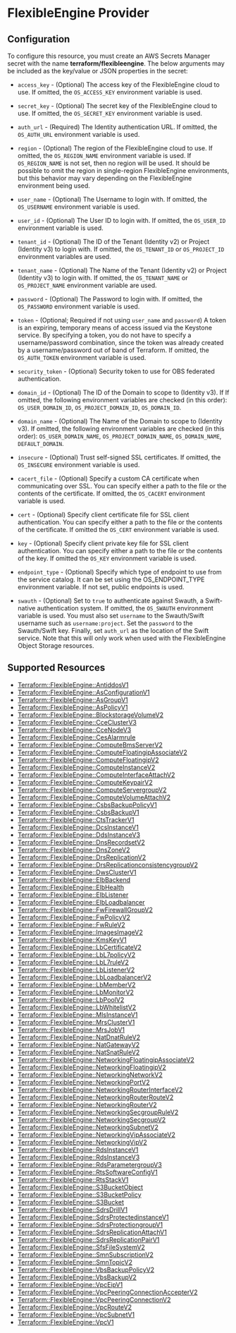 # FlexibleEngine Provider

## Configuration

To configure this resource, you must create an AWS Secrets Manager secret with the name **terraform/flexibleengine**. The below arguments may be included as the key/value or JSON properties in the secret:

* `access_key` - (Optional) The access key of the FlexibleEngine cloud to use.
  If omitted, the `OS_ACCESS_KEY` environment variable is used.

* `secret_key` - (Optional) The secret key of the FlexibleEngine cloud to use.
  If omitted, the `OS_SECRET_KEY` environment variable is used.

* `auth_url` - (Required) The Identity authentication URL. If omitted, the
  `OS_AUTH_URL` environment variable is used.

* `region` - (Optional) The region of the FlexibleEngine cloud to use. If omitted,
  the `OS_REGION_NAME` environment variable is used. If `OS_REGION_NAME` is
  not set, then no region will be used. It should be possible to omit the
  region in single-region FlexibleEngine environments, but this behavior may vary
  depending on the FlexibleEngine environment being used.

* `user_name` - (Optional) The Username to login with. If omitted, the
  `OS_USERNAME` environment variable is used.

* `user_id` - (Optional) The User ID to login with. If omitted, the
  `OS_USER_ID` environment variable is used.

* `tenant_id` - (Optional) The ID of the Tenant (Identity v2) or Project
  (Identity v3) to login with. If omitted, the `OS_TENANT_ID` or
  `OS_PROJECT_ID` environment variables are used.

* `tenant_name` - (Optional) The Name of the Tenant (Identity v2) or Project
  (Identity v3) to login with. If omitted, the `OS_TENANT_NAME` or
  `OS_PROJECT_NAME` environment variable are used.

* `password` - (Optional) The Password to login with. If omitted, the
  `OS_PASSWORD` environment variable is used.

* `token` - (Optional; Required if not using `user_name` and `password`)
  A token is an expiring, temporary means of access issued via the Keystone
  service. By specifying a token, you do not have to specify a username/password
  combination, since the token was already created by a username/password out of
  band of Terraform. If omitted, the `OS_AUTH_TOKEN` environment variable is used.

* `security_token` - (Optional) Security token to use for OBS federated authentication.

* `domain_id` - (Optional) The ID of the Domain to scope to (Identity v3). If
  If omitted, the following environment variables are checked (in this order):
  `OS_USER_DOMAIN_ID`, `OS_PROJECT_DOMAIN_ID`, `OS_DOMAIN_ID`.

* `domain_name` - (Optional) The Name of the Domain to scope to (Identity v3).
  If omitted, the following environment variables are checked (in this order):
  `OS_USER_DOMAIN_NAME`, `OS_PROJECT_DOMAIN_NAME`, `OS_DOMAIN_NAME`,
  `DEFAULT_DOMAIN`.

* `insecure` - (Optional) Trust self-signed SSL certificates. If omitted, the
  `OS_INSECURE` environment variable is used.

* `cacert_file` - (Optional) Specify a custom CA certificate when communicating
  over SSL. You can specify either a path to the file or the contents of the
  certificate. If omitted, the `OS_CACERT` environment variable is used.

* `cert` - (Optional) Specify client certificate file for SSL client
  authentication. You can specify either a path to the file or the contents of
  the certificate. If omitted the `OS_CERT` environment variable is used.

* `key` - (Optional) Specify client private key file for SSL client
  authentication. You can specify either a path to the file or the contents of
  the key. If omitted the `OS_KEY` environment variable is used.

* `endpoint_type` - (Optional) Specify which type of endpoint to use from the
  service catalog. It can be set using the OS_ENDPOINT_TYPE environment
  variable. If not set, public endpoints is used.

* `swauth` - (Optional) Set to `true` to authenticate against Swauth, a
  Swift-native authentication system. If omitted, the `OS_SWAUTH` environment
  variable is used. You must also set `username` to the Swauth/Swift username
  such as `username:project`. Set the `password` to the Swauth/Swift key.
  Finally, set `auth_url` as the location of the Swift service. Note that this
  will only work when used with the FlexibleEngine Object Storage resources.


## Supported Resources

* [Terraform::FlexibleEngine::AntiddosV1](../resources/flexibleengine/Terraform-FlexibleEngine-AntiddosV1/docs/README.md)
* [Terraform::FlexibleEngine::AsConfigurationV1](../resources/flexibleengine/Terraform-FlexibleEngine-AsConfigurationV1/docs/README.md)
* [Terraform::FlexibleEngine::AsGroupV1](../resources/flexibleengine/Terraform-FlexibleEngine-AsGroupV1/docs/README.md)
* [Terraform::FlexibleEngine::AsPolicyV1](../resources/flexibleengine/Terraform-FlexibleEngine-AsPolicyV1/docs/README.md)
* [Terraform::FlexibleEngine::BlockstorageVolumeV2](../resources/flexibleengine/Terraform-FlexibleEngine-BlockstorageVolumeV2/docs/README.md)
* [Terraform::FlexibleEngine::CceClusterV3](../resources/flexibleengine/Terraform-FlexibleEngine-CceClusterV3/docs/README.md)
* [Terraform::FlexibleEngine::CceNodeV3](../resources/flexibleengine/Terraform-FlexibleEngine-CceNodeV3/docs/README.md)
* [Terraform::FlexibleEngine::CesAlarmrule](../resources/flexibleengine/Terraform-FlexibleEngine-CesAlarmrule/docs/README.md)
* [Terraform::FlexibleEngine::ComputeBmsServerV2](../resources/flexibleengine/Terraform-FlexibleEngine-ComputeBmsServerV2/docs/README.md)
* [Terraform::FlexibleEngine::ComputeFloatingipAssociateV2](../resources/flexibleengine/Terraform-FlexibleEngine-ComputeFloatingipAssociateV2/docs/README.md)
* [Terraform::FlexibleEngine::ComputeFloatingipV2](../resources/flexibleengine/Terraform-FlexibleEngine-ComputeFloatingipV2/docs/README.md)
* [Terraform::FlexibleEngine::ComputeInstanceV2](../resources/flexibleengine/Terraform-FlexibleEngine-ComputeInstanceV2/docs/README.md)
* [Terraform::FlexibleEngine::ComputeInterfaceAttachV2](../resources/flexibleengine/Terraform-FlexibleEngine-ComputeInterfaceAttachV2/docs/README.md)
* [Terraform::FlexibleEngine::ComputeKeypairV2](../resources/flexibleengine/Terraform-FlexibleEngine-ComputeKeypairV2/docs/README.md)
* [Terraform::FlexibleEngine::ComputeServergroupV2](../resources/flexibleengine/Terraform-FlexibleEngine-ComputeServergroupV2/docs/README.md)
* [Terraform::FlexibleEngine::ComputeVolumeAttachV2](../resources/flexibleengine/Terraform-FlexibleEngine-ComputeVolumeAttachV2/docs/README.md)
* [Terraform::FlexibleEngine::CsbsBackupPolicyV1](../resources/flexibleengine/Terraform-FlexibleEngine-CsbsBackupPolicyV1/docs/README.md)
* [Terraform::FlexibleEngine::CsbsBackupV1](../resources/flexibleengine/Terraform-FlexibleEngine-CsbsBackupV1/docs/README.md)
* [Terraform::FlexibleEngine::CtsTrackerV1](../resources/flexibleengine/Terraform-FlexibleEngine-CtsTrackerV1/docs/README.md)
* [Terraform::FlexibleEngine::DcsInstanceV1](../resources/flexibleengine/Terraform-FlexibleEngine-DcsInstanceV1/docs/README.md)
* [Terraform::FlexibleEngine::DdsInstanceV3](../resources/flexibleengine/Terraform-FlexibleEngine-DdsInstanceV3/docs/README.md)
* [Terraform::FlexibleEngine::DnsRecordsetV2](../resources/flexibleengine/Terraform-FlexibleEngine-DnsRecordsetV2/docs/README.md)
* [Terraform::FlexibleEngine::DnsZoneV2](../resources/flexibleengine/Terraform-FlexibleEngine-DnsZoneV2/docs/README.md)
* [Terraform::FlexibleEngine::DrsReplicationV2](../resources/flexibleengine/Terraform-FlexibleEngine-DrsReplicationV2/docs/README.md)
* [Terraform::FlexibleEngine::DrsReplicationconsistencygroupV2](../resources/flexibleengine/Terraform-FlexibleEngine-DrsReplicationconsistencygroupV2/docs/README.md)
* [Terraform::FlexibleEngine::DwsClusterV1](../resources/flexibleengine/Terraform-FlexibleEngine-DwsClusterV1/docs/README.md)
* [Terraform::FlexibleEngine::ElbBackend](../resources/flexibleengine/Terraform-FlexibleEngine-ElbBackend/docs/README.md)
* [Terraform::FlexibleEngine::ElbHealth](../resources/flexibleengine/Terraform-FlexibleEngine-ElbHealth/docs/README.md)
* [Terraform::FlexibleEngine::ElbListener](../resources/flexibleengine/Terraform-FlexibleEngine-ElbListener/docs/README.md)
* [Terraform::FlexibleEngine::ElbLoadbalancer](../resources/flexibleengine/Terraform-FlexibleEngine-ElbLoadbalancer/docs/README.md)
* [Terraform::FlexibleEngine::FwFirewallGroupV2](../resources/flexibleengine/Terraform-FlexibleEngine-FwFirewallGroupV2/docs/README.md)
* [Terraform::FlexibleEngine::FwPolicyV2](../resources/flexibleengine/Terraform-FlexibleEngine-FwPolicyV2/docs/README.md)
* [Terraform::FlexibleEngine::FwRuleV2](../resources/flexibleengine/Terraform-FlexibleEngine-FwRuleV2/docs/README.md)
* [Terraform::FlexibleEngine::ImagesImageV2](../resources/flexibleengine/Terraform-FlexibleEngine-ImagesImageV2/docs/README.md)
* [Terraform::FlexibleEngine::KmsKeyV1](../resources/flexibleengine/Terraform-FlexibleEngine-KmsKeyV1/docs/README.md)
* [Terraform::FlexibleEngine::LbCertificateV2](../resources/flexibleengine/Terraform-FlexibleEngine-LbCertificateV2/docs/README.md)
* [Terraform::FlexibleEngine::LbL7policyV2](../resources/flexibleengine/Terraform-FlexibleEngine-LbL7policyV2/docs/README.md)
* [Terraform::FlexibleEngine::LbL7ruleV2](../resources/flexibleengine/Terraform-FlexibleEngine-LbL7ruleV2/docs/README.md)
* [Terraform::FlexibleEngine::LbListenerV2](../resources/flexibleengine/Terraform-FlexibleEngine-LbListenerV2/docs/README.md)
* [Terraform::FlexibleEngine::LbLoadbalancerV2](../resources/flexibleengine/Terraform-FlexibleEngine-LbLoadbalancerV2/docs/README.md)
* [Terraform::FlexibleEngine::LbMemberV2](../resources/flexibleengine/Terraform-FlexibleEngine-LbMemberV2/docs/README.md)
* [Terraform::FlexibleEngine::LbMonitorV2](../resources/flexibleengine/Terraform-FlexibleEngine-LbMonitorV2/docs/README.md)
* [Terraform::FlexibleEngine::LbPoolV2](../resources/flexibleengine/Terraform-FlexibleEngine-LbPoolV2/docs/README.md)
* [Terraform::FlexibleEngine::LbWhitelistV2](../resources/flexibleengine/Terraform-FlexibleEngine-LbWhitelistV2/docs/README.md)
* [Terraform::FlexibleEngine::MlsInstanceV1](../resources/flexibleengine/Terraform-FlexibleEngine-MlsInstanceV1/docs/README.md)
* [Terraform::FlexibleEngine::MrsClusterV1](../resources/flexibleengine/Terraform-FlexibleEngine-MrsClusterV1/docs/README.md)
* [Terraform::FlexibleEngine::MrsJobV1](../resources/flexibleengine/Terraform-FlexibleEngine-MrsJobV1/docs/README.md)
* [Terraform::FlexibleEngine::NatDnatRuleV2](../resources/flexibleengine/Terraform-FlexibleEngine-NatDnatRuleV2/docs/README.md)
* [Terraform::FlexibleEngine::NatGatewayV2](../resources/flexibleengine/Terraform-FlexibleEngine-NatGatewayV2/docs/README.md)
* [Terraform::FlexibleEngine::NatSnatRuleV2](../resources/flexibleengine/Terraform-FlexibleEngine-NatSnatRuleV2/docs/README.md)
* [Terraform::FlexibleEngine::NetworkingFloatingipAssociateV2](../resources/flexibleengine/Terraform-FlexibleEngine-NetworkingFloatingipAssociateV2/docs/README.md)
* [Terraform::FlexibleEngine::NetworkingFloatingipV2](../resources/flexibleengine/Terraform-FlexibleEngine-NetworkingFloatingipV2/docs/README.md)
* [Terraform::FlexibleEngine::NetworkingNetworkV2](../resources/flexibleengine/Terraform-FlexibleEngine-NetworkingNetworkV2/docs/README.md)
* [Terraform::FlexibleEngine::NetworkingPortV2](../resources/flexibleengine/Terraform-FlexibleEngine-NetworkingPortV2/docs/README.md)
* [Terraform::FlexibleEngine::NetworkingRouterInterfaceV2](../resources/flexibleengine/Terraform-FlexibleEngine-NetworkingRouterInterfaceV2/docs/README.md)
* [Terraform::FlexibleEngine::NetworkingRouterRouteV2](../resources/flexibleengine/Terraform-FlexibleEngine-NetworkingRouterRouteV2/docs/README.md)
* [Terraform::FlexibleEngine::NetworkingRouterV2](../resources/flexibleengine/Terraform-FlexibleEngine-NetworkingRouterV2/docs/README.md)
* [Terraform::FlexibleEngine::NetworkingSecgroupRuleV2](../resources/flexibleengine/Terraform-FlexibleEngine-NetworkingSecgroupRuleV2/docs/README.md)
* [Terraform::FlexibleEngine::NetworkingSecgroupV2](../resources/flexibleengine/Terraform-FlexibleEngine-NetworkingSecgroupV2/docs/README.md)
* [Terraform::FlexibleEngine::NetworkingSubnetV2](../resources/flexibleengine/Terraform-FlexibleEngine-NetworkingSubnetV2/docs/README.md)
* [Terraform::FlexibleEngine::NetworkingVipAssociateV2](../resources/flexibleengine/Terraform-FlexibleEngine-NetworkingVipAssociateV2/docs/README.md)
* [Terraform::FlexibleEngine::NetworkingVipV2](../resources/flexibleengine/Terraform-FlexibleEngine-NetworkingVipV2/docs/README.md)
* [Terraform::FlexibleEngine::RdsInstanceV1](../resources/flexibleengine/Terraform-FlexibleEngine-RdsInstanceV1/docs/README.md)
* [Terraform::FlexibleEngine::RdsInstanceV3](../resources/flexibleengine/Terraform-FlexibleEngine-RdsInstanceV3/docs/README.md)
* [Terraform::FlexibleEngine::RdsParametergroupV3](../resources/flexibleengine/Terraform-FlexibleEngine-RdsParametergroupV3/docs/README.md)
* [Terraform::FlexibleEngine::RtsSoftwareConfigV1](../resources/flexibleengine/Terraform-FlexibleEngine-RtsSoftwareConfigV1/docs/README.md)
* [Terraform::FlexibleEngine::RtsStackV1](../resources/flexibleengine/Terraform-FlexibleEngine-RtsStackV1/docs/README.md)
* [Terraform::FlexibleEngine::S3BucketObject](../resources/flexibleengine/Terraform-FlexibleEngine-S3BucketObject/docs/README.md)
* [Terraform::FlexibleEngine::S3BucketPolicy](../resources/flexibleengine/Terraform-FlexibleEngine-S3BucketPolicy/docs/README.md)
* [Terraform::FlexibleEngine::S3Bucket](../resources/flexibleengine/Terraform-FlexibleEngine-S3Bucket/docs/README.md)
* [Terraform::FlexibleEngine::SdrsDrillV1](../resources/flexibleengine/Terraform-FlexibleEngine-SdrsDrillV1/docs/README.md)
* [Terraform::FlexibleEngine::SdrsProtectedinstanceV1](../resources/flexibleengine/Terraform-FlexibleEngine-SdrsProtectedinstanceV1/docs/README.md)
* [Terraform::FlexibleEngine::SdrsProtectiongroupV1](../resources/flexibleengine/Terraform-FlexibleEngine-SdrsProtectiongroupV1/docs/README.md)
* [Terraform::FlexibleEngine::SdrsReplicationAttachV1](../resources/flexibleengine/Terraform-FlexibleEngine-SdrsReplicationAttachV1/docs/README.md)
* [Terraform::FlexibleEngine::SdrsReplicationPairV1](../resources/flexibleengine/Terraform-FlexibleEngine-SdrsReplicationPairV1/docs/README.md)
* [Terraform::FlexibleEngine::SfsFileSystemV2](../resources/flexibleengine/Terraform-FlexibleEngine-SfsFileSystemV2/docs/README.md)
* [Terraform::FlexibleEngine::SmnSubscriptionV2](../resources/flexibleengine/Terraform-FlexibleEngine-SmnSubscriptionV2/docs/README.md)
* [Terraform::FlexibleEngine::SmnTopicV2](../resources/flexibleengine/Terraform-FlexibleEngine-SmnTopicV2/docs/README.md)
* [Terraform::FlexibleEngine::VbsBackupPolicyV2](../resources/flexibleengine/Terraform-FlexibleEngine-VbsBackupPolicyV2/docs/README.md)
* [Terraform::FlexibleEngine::VbsBackupV2](../resources/flexibleengine/Terraform-FlexibleEngine-VbsBackupV2/docs/README.md)
* [Terraform::FlexibleEngine::VpcEipV1](../resources/flexibleengine/Terraform-FlexibleEngine-VpcEipV1/docs/README.md)
* [Terraform::FlexibleEngine::VpcPeeringConnectionAccepterV2](../resources/flexibleengine/Terraform-FlexibleEngine-VpcPeeringConnectionAccepterV2/docs/README.md)
* [Terraform::FlexibleEngine::VpcPeeringConnectionV2](../resources/flexibleengine/Terraform-FlexibleEngine-VpcPeeringConnectionV2/docs/README.md)
* [Terraform::FlexibleEngine::VpcRouteV2](../resources/flexibleengine/Terraform-FlexibleEngine-VpcRouteV2/docs/README.md)
* [Terraform::FlexibleEngine::VpcSubnetV1](../resources/flexibleengine/Terraform-FlexibleEngine-VpcSubnetV1/docs/README.md)
* [Terraform::FlexibleEngine::VpcV1](../resources/flexibleengine/Terraform-FlexibleEngine-VpcV1/docs/README.md)